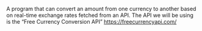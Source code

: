 A program that can convert an amount from one currency to another based on real-time exchange rates fetched from an API. The API we will be using is the “Free Currency Conversion API” https://freecurrencyapi.com/